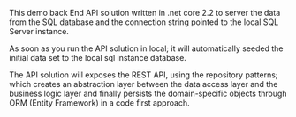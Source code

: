  This demo back End API solution written in .net core 2.2 to server the data from the SQL database and the connection string pointed to the local SQL Server instance.

 As soon as you run the API solution in local; it will automatically seeded the initial data set to the local sql instance database.
 
 The API solution will exposes the REST API, using the repository patterns; which creates an abstraction layer between the data access layer and the business logic layer and finally persists the domain-specific objects through ORM (Entity Framework) in a code first approach.



